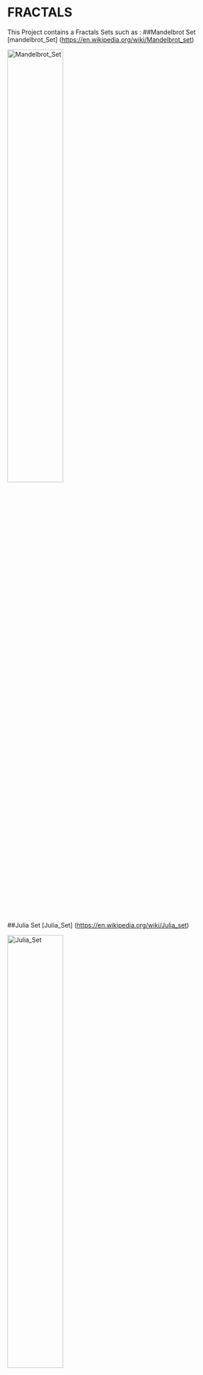 # FRACTALS

This Project contains a Fractals Sets such as :
##Mandelbrot Set
[mandelbrot_Set] (https://en.wikipedia.org/wiki/Mandelbrot_set)
<p>
	<img src="../IMG/Mandelbrot_Set.png" alt="Mandelbrot_Set" width=50% height=auto>
</p>

##Julia Set
[Julia_Set] (https://en.wikipedia.org/wiki/Julia_set)
<p>
	<img src="../IMG/Julia_Set.png" alt="Julia_Set" width=50% height=auto>
</p>

##Burning ship Set
[Burning_Ship] (https://en.wikipedia.org/wiki/Burning_Ship_fractal)
<p>
	<img src="../IMG/Julia_Set.png" alt="Burning_Ship" width=50% height=auto>
</p>

##More is coming..

#Formal definition
every thing has start with this equation :
<p>
	<img src="../IMG/equation.png" alt="Format" width=70% height=auto>
</p>

##How To Use
```bash
Git Clone https://github.com/Asalek/Fractol.git
cd Fractol
Make
./fractol mandelbrot
./fractol julia
./fractol burningship
```

## Installation

In order to run this project you can use and install the C library [mlx](https://github.com/42Paris/minilibx-linux.git).

```bash
git clone https://github.com/42Paris/minilibx-linux.git
```

## MLX Usage

```
[MLX DOCS] (https://harm-smits.github.io/42docs/libs/minilibx/getting_started.html)
```

## Contributing
Pull requests are welcome. For major changes, please open an issue first to discuss what you would like to change.

Please make sure to update tests as appropriate.

## License
[MIT](https://choosealicense.com/licenses/mit/)
